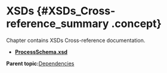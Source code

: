 # XSDs {#XSDs_Cross-reference_summary .concept}

Chapter contains XSDs Cross-reference documentation.

-   **[ProcessSchema.xsd](../../../cross/dependencies/xsds/cross_http___www.example.org_schema_1677594270393__XSD.md)**  


**Parent topic:**[Dependencies](../../../cross/dependencies/dependencies.md)

